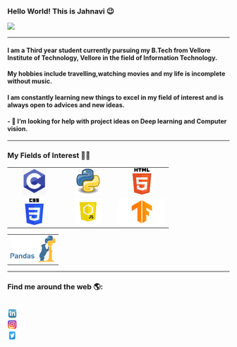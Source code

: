 ### Hello World! This is Jahnavi :wink:
           

<img src="https://media.giphy.com/media/YrZECW1GgBkqat6F0B/giphy.gif" width=200/></img>

------
#### I am a Third year student currently pursuing my B.Tech from Vellore Institute of Technology, Vellore in the field of Information Technology.
#### My hobbies include travelling,watching movies and my life is incomplete without music. 
#### I am constantly learning new things to excel in my field of interest and is always open to advices and new ideas.

#### - 🤔 I’m looking for help with project ideas on Deep learning and Computer vision.

 ------ 
 ### My Fields of Interest :woman_technologist: 
 <table>
<tbody>
 <tr>
<td align="center" width="33%">
<img height=60px src="https://github.com/510jahnavi/510jahnavi/blob/main/Github%20Images/C%20language.png"> 
</td>
<td align="center" width="33%">
<img height=60px src="https://github.com/510jahnavi/510jahnavi/blob/main/Github%20Images/python.jfif"> 
</td>
<td align="center" width="33%">
<img height=60px src="https://github.com/510jahnavi/510jahnavi/blob/main/Github%20Images/html5.png"> 
</td>
 </tr>
 
 <tr>
<td align="center" width="33%">
<img height=60px src="https://github.com/510jahnavi/510jahnavi/blob/main/Github%20Images/css3.png"> 
</td>

 <td align="center" width="33%">
<img height=60px src="https://github.com/510jahnavi/510jahnavi/blob/main/Github%20Images/javascript.png"> 
</td>

<td align="center" width="33%">
<img height=60px src="https://github.com/510jahnavi/510jahnavi/blob/main/Github%20Images/tensorflow.png"> 
</td>
</tr>
</tbody>
</table>

<table>
 <tbody>
<tr>
<td align="center" width="100%">
<img height=60px src="https://github.com/510jahnavi/510jahnavi/blob/main/Github%20Images/pandas.png"> 
</td>
</tr>
</tbody> 
</table>

------
### Find me around the web 🌎:
  
 <code>
<a href ="https://www.linkedin.com/in/jahnavi-mishra-613188182/" alt="Jahnavi's linkedin"><img src="https://github.com/510jahnavi/510jahnavi/blob/main/Github%20Images/linkedin.jfif" width="22" height="22"></img></a>
<a href =https://www.instagram.com/misjahnavi._.510/ alt="Jahnavi's instagram"><img src="https://github.com/510jahnavi/510jahnavi/blob/main/Github%20Images/instagram.jfif" width="22" height="22"></img></a>
<a href ="https://twitter.com/msgranger_said" alt="Jahnavi's twitter"><img src="https://github.com/510jahnavi/510jahnavi/blob/main/Github%20Images/twitter.jfif" width="22" height="22"></img></a>
</code>
 
  





